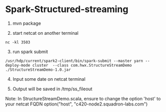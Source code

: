 # Spark-Structured-streaming

1) mvn package

2) start netcat on another terminal

```
nc -kl 3503
```

3) run spark submit
```
/usr/hdp/current/spark2-client/bin/spark-submit --master yarn --deploy-mode cluster  --class com.hwx.StructureStreamDemo ./StructureStreamDemo-1.0.jar
```
4) Input some date on netcat terminal

5) Output will be saved in /tmp/ss_fileout


Note: In StructureStreamDemo.scala, ensure to change the option 'host' to your  netcat FQDN
option("host", "c420-node2.squadron-labs.com")